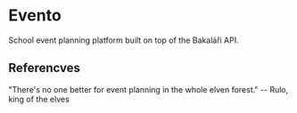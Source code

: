 # Evento

School event planning platform built on top of the Bakaláři API.

## Referencves

"There's no one better for event planning in the whole elven forest." -- Rulo, king of the elves
